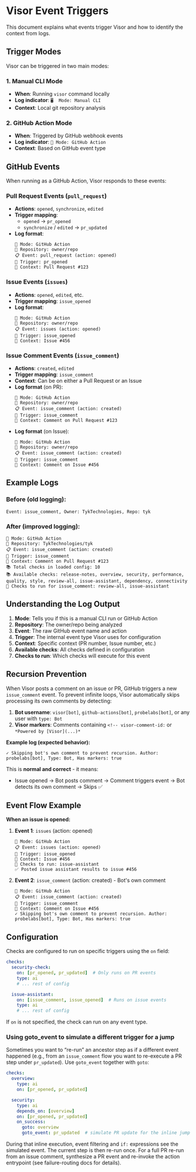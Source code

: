 # Visor Event Triggers

This document explains what events trigger Visor and how to identify the context from logs.

## Trigger Modes

Visor can be triggered in two main modes:

### 1. Manual CLI Mode
- **When**: Running `visor` command locally
- **Log indicator**: `🖥️  Mode: Manual CLI`
- **Context**: Local git repository analysis

### 2. GitHub Action Mode
- **When**: Triggered by GitHub webhook events
- **Log indicator**: `🤖 Mode: GitHub Action`
- **Context**: Based on GitHub event type

## GitHub Events

When running as a GitHub Action, Visor responds to these events:

### Pull Request Events (`pull_request`)
- **Actions**: `opened`, `synchronize`, `edited`
- **Trigger mapping**:
  - `opened` → `pr_opened`
  - `synchronize` / `edited` → `pr_updated`
- **Log format**:
  ```
  🤖 Mode: GitHub Action
  📂 Repository: owner/repo
  📋 Event: pull_request (action: opened)
  🎯 Trigger: pr_opened
  🔀 Context: Pull Request #123
  ```

### Issue Events (`issues`)
- **Actions**: `opened`, `edited`, etc.
- **Trigger mapping**: `issue_opened`
- **Log format**:
  ```
  🤖 Mode: GitHub Action
  📂 Repository: owner/repo
  📋 Event: issues (action: opened)
  🎯 Trigger: issue_opened
  🎫 Context: Issue #456
  ```

### Issue Comment Events (`issue_comment`)
- **Actions**: `created`, `edited`
- **Trigger mapping**: `issue_comment`
- **Context**: Can be on either a Pull Request or an Issue
- **Log format** (on PR):
  ```
  🤖 Mode: GitHub Action
  📂 Repository: owner/repo
  📋 Event: issue_comment (action: created)
  🎯 Trigger: issue_comment
  💬 Context: Comment on Pull Request #123
  ```
- **Log format** (on Issue):
  ```
  🤖 Mode: GitHub Action
  📂 Repository: owner/repo
  📋 Event: issue_comment (action: created)
  🎯 Trigger: issue_comment
  💬 Context: Comment on Issue #456
  ```

## Example Logs

### Before (old logging):
```
Event: issue_comment, Owner: TykTechnologies, Repo: tyk
```

### After (improved logging):
```
🤖 Mode: GitHub Action
📂 Repository: TykTechnologies/tyk
📋 Event: issue_comment (action: created)
🎯 Trigger: issue_comment
💬 Context: Comment on Pull Request #123
📚 Total checks in loaded config: 10
📚 Available checks: release-notes, overview, security, performance, quality, style, review-all, issue-assistant, dependency, connectivity
🔧 Checks to run for issue_comment: review-all, issue-assistant
```

## Understanding the Log Output

1. **Mode**: Tells you if this is a manual CLI run or GitHub Action
2. **Repository**: The owner/repo being analyzed
3. **Event**: The raw GitHub event name and action
4. **Trigger**: The internal event type Visor uses for configuration
5. **Context**: Specific context (PR number, Issue number, etc.)
6. **Available checks**: All checks defined in configuration
7. **Checks to run**: Which checks will execute for this event

## Recursion Prevention

When Visor posts a comment on an issue or PR, GitHub triggers a new `issue_comment` event. To prevent infinite loops, Visor automatically skips processing its own comments by detecting:

1. **Bot username**: `visor[bot]`, `github-actions[bot]`, `probelabs[bot]`, or any user with `type: Bot`
2. **Visor markers**: Comments containing `<!-- visor-comment-id:` or `*Powered by [Visor](...)*`

**Example log (expected behavior):**
```
✓ Skipping bot's own comment to prevent recursion. Author: probelabs[bot], Type: Bot, Has markers: true
```

This is **normal and correct** - it means:
- Issue opened → Bot posts comment → Comment triggers event → Bot detects its own comment → Skips ✅

## Event Flow Example

**When an issue is opened:**

1. **Event 1**: `issues` (action: opened)
   ```
   🤖 Mode: GitHub Action
   📋 Event: issues (action: opened)
   🎯 Trigger: issue_opened
   🎫 Context: Issue #456
   🔧 Checks to run: issue-assistant
   ✅ Posted issue assistant results to issue #456
   ```

2. **Event 2**: `issue_comment` (action: created) - Bot's own comment
   ```
   🤖 Mode: GitHub Action
   📋 Event: issue_comment (action: created)
   🎯 Trigger: issue_comment
   💬 Context: Comment on Issue #456
   ✓ Skipping bot's own comment to prevent recursion. Author: probelabs[bot], Type: Bot, Has markers: true
   ```

## Configuration

Checks are configured to run on specific triggers using the `on` field:

```yaml
checks:
  security-check:
    on: [pr_opened, pr_updated]  # Only runs on PR events
    type: ai
    # ... rest of config

  issue-assistant:
    on: [issue_comment, issue_opened]  # Runs on issue events
    type: ai
    # ... rest of config
```

If `on` is not specified, the check can run on any event type.

### Using goto_event to simulate a different trigger for a jump

Sometimes you want to “re-run” an ancestor step as if a different event happened (e.g., from an `issue_comment` flow you want to re-execute a PR step under `pr_updated`). Use `goto_event` together with `goto`:

```yaml
checks:
  overview:
    type: ai
    on: [pr_opened, pr_updated]

  security:
    type: ai
    depends_on: [overview]
    on: [pr_opened, pr_updated]
    on_success:
      goto: overview
      goto_event: pr_updated  # simulate PR update for the inline jump
```

During that inline execution, event filtering and `if:` expressions see the simulated event. The current step is then re-run once. For a full PR re-run from an issue comment, synthesize a PR event and re-invoke the action entrypoint (see failure-routing docs for details).
